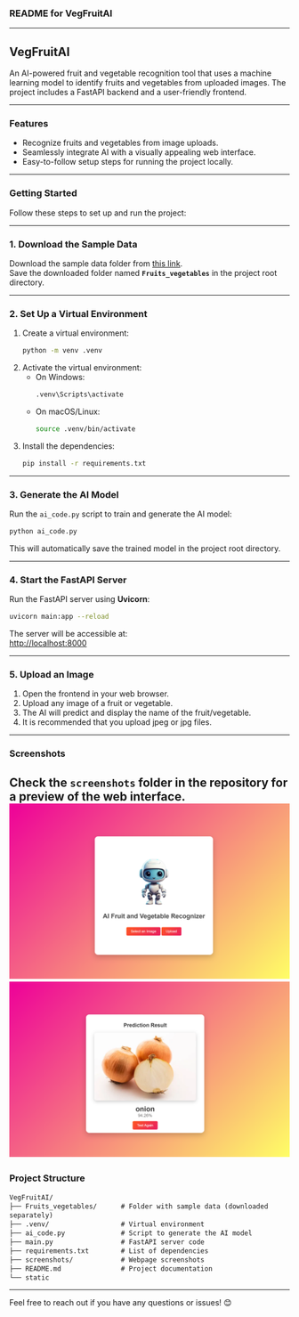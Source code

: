 ### README for **VegFruitAI**

---

## **VegFruitAI**  
An AI-powered fruit and vegetable recognition tool that uses a machine learning model to identify fruits and vegetables from uploaded images. The project includes a FastAPI backend and a user-friendly frontend.

---

### **Features**
- Recognize fruits and vegetables from image uploads.
- Seamlessly integrate AI with a visually appealing web interface.
- Easy-to-follow setup steps for running the project locally.

---

### **Getting Started**

Follow these steps to set up and run the project:

---

### **1. Download the Sample Data**
Download the sample data folder from [this link](https://drive.google.com/file/d/1CGiAWso43GCsNo_faRq4jdDIlmwy7YI4/view).  
Save the downloaded folder named **`Fruits_vegetables`** in the project root directory.

---

### **2. Set Up a Virtual Environment**
1. Create a virtual environment:
   ```bash
   python -m venv .venv
   ```
2. Activate the virtual environment:
   - On Windows:
     ```bash
     .venv\Scripts\activate
     ```
   - On macOS/Linux:
     ```bash
     source .venv/bin/activate
     ```
3. Install the dependencies:
   ```bash
   pip install -r requirements.txt
   ```

---

### **3. Generate the AI Model**
Run the `ai_code.py` script to train and generate the AI model:  
```bash
python ai_code.py
```

This will automatically save the trained model in the project root directory.

---

### **4. Start the FastAPI Server**
Run the FastAPI server using **Uvicorn**:  
```bash
uvicorn main:app --reload
```

The server will be accessible at:  
[http://localhost:8000](http://localhost:8000)

---

### **5. Upload an Image**
1. Open the frontend in your web browser.
2. Upload any image of a fruit or vegetable.
3. The AI will predict and display the name of the fruit/vegetable.
4. It is recommended that you upload jpeg or jpg files.
---

### **Screenshots**
Check the `screenshots` folder in the repository for a preview of the web interface.
![Home Page](./screenshots/home.png)
![Action](./screenshots/working.png)
---

### **Project Structure**
```plaintext
VegFruitAI/
├── Fruits_vegetables/      # Folder with sample data (downloaded separately)
├── .venv/                  # Virtual environment
├── ai_code.py              # Script to generate the AI model
├── main.py                 # FastAPI server code
├── requirements.txt        # List of dependencies
├── screenshots/            # Webpage screenshots
├── README.md               # Project documentation
└── static
```

---

Feel free to reach out if you have any questions or issues! 😊